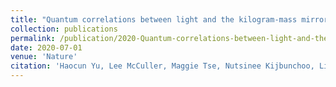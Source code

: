 ```yaml
---
title: "Quantum correlations between light and the kilogram-mass mirrors of LIGO"
collection: publications
permalink: /publication/2020-Quantum-correlations-between-light-and-the-kilogram-mass-mirrors-of-LIGO
date: 2020-07-01
venue: 'Nature'
citation: 'Haocun Yu, Lee McCuller, Maggie Tse, Nutsinee Kijbunchoo, Lisa Barsotti, Nergis Mavalvala, members of the LIGO Scientific Collaboration, &quot;Quantum correlations between light and the kilogram-mass mirrors of LIGO.&quot; Nature, 2020.'
---
```


